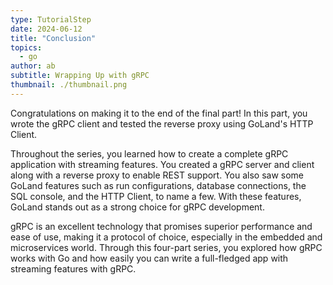 ```yaml
---
type: TutorialStep
date: 2024-06-12
title: "Conclusion"
topics:
  - go
author: ab
subtitle: Wrapping Up with gRPC
thumbnail: ./thumbnail.png
---
```


Congratulations on making it to the end of the final part! In this part, you wrote the gRPC client and tested the reverse proxy using GoLand's HTTP Client.

Throughout the series, you learned how to create a complete gRPC application with streaming features. You created a gRPC server and client along with a reverse proxy to enable REST support. You also saw some GoLand features such as run configurations, database connections, the SQL console, and the HTTP Client, to name a few. With these features, GoLand stands out as a strong choice for gRPC development.

gRPC is an excellent technology that promises superior performance and ease of use, making it a protocol of choice, especially in the embedded and microservices world. Through this four-part series, you explored how gRPC works with Go and how easily you can write a full-fledged app with streaming features with gRPC.
